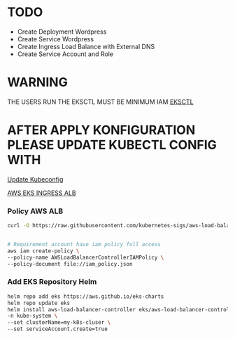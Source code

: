 # TODO
- Create Deployment Wordpress
- Create Service Wordpress
- Create Ingress Load Balance with External DNS 
- Create Service Account and Role

# WARNING
THE USERS RUN THE EKSCTL MUST BE MINIMUM IAM [EKSCTL](https://eksctl.io/usage/minimum-iam-policies/)

# AFTER APPLY KONFIGURATION PLEASE UPDATE KUBECTL CONFIG WITH
[Update Kubeconfig](https://docs.aws.amazon.com/id_id/eks/latest/userguide/create-kubeconfig.html)

[AWS EKS INGRESS ALB](https://harsh05.medium.com/path-based-routing-with-aws-load-balancer-controller-an-ingress-journey-on-amazon-eks-733d3c6c5adf)

### Policy AWS ALB
```bash
curl -O https://raw.githubusercontent.com/kubernetes-sigs/aws-load-balancer-controller/v2.7.2/docs/install/iam_policy.json


# Requirement account have iam policy full access
aws iam create-policy \
--policy-name AWSLoadBalancerControllerIAMPolicy \
--policy-document file://iam_policy.json
```

### Add EKS Repository Helm
```bash
helm repo add eks https://aws.github.io/eks-charts
helm repo update eks
helm install aws-load-balancer-controller eks/aws-load-balancer-controller \
-n kube-system \
--set clusterName=my-k8s-cluser \
--set serviceAccount.create=true
```